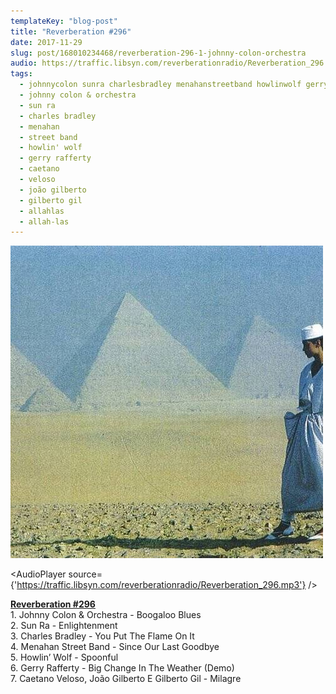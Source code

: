 ```yaml
---
templateKey: "blog-post"
title: "Reverberation #296"
date: 2017-11-29
slug: post/168010234468/reverberation-296-1-johnny-colon-orchestra
audio: https://traffic.libsyn.com/reverberationradio/Reverberation_296.mp3
tags:
  - johnnycolon sunra charlesbradley menahanstreetband howlinwolf gerryraffery caetanoveloso joaogilberto
  - johnny colon & orchestra
  - sun ra
  - charles bradley
  - menahan
  - street band
  - howlin' wolf
  - gerry rafferty
  - caetano
  - veloso
  - joão gilberto
  - gilberto gil
  - allahlas
  - allah-las
---
```


![Reverberation #296](../images/55322065dd9220a4ca7d31a2ed55f94e4568ade09bc2a52dc40285264d6a134d.jpg)

<AudioPlayer source={'https://traffic.libsyn.com/reverberationradio/Reverberation_296.mp3'} />

<p><b><a href="https://traffic.libsyn.com/reverberationradio/Reverberation_296.mp3">Reverberation #296</a><br /></b>1. Johnny Colon &amp; Orchestra - Boogaloo Blues<br />2. Sun Ra - Enlightenment<br />3. Charles Bradley - You Put The Flame On It<br />4. Menahan Street Band - Since Our Last Goodbye<br />5. Howlin&rsquo; Wolf - Spoonful<br />6. Gerry Rafferty - Big Change In The Weather (Demo)<br />7. Caetano Veloso, Joa&#771;o Gilberto E Gilberto Gil - Milagre</p>
